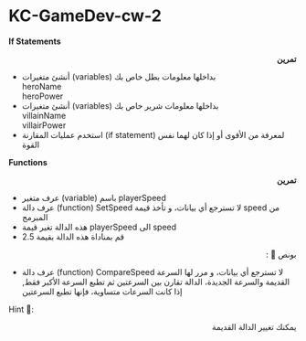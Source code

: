 # KC-GameDev-cw-2

**If Statements**

<p dir="rtl">
<strong>تمرين</strong></p>




*  أنشئ متغيرات (variables) بداخلها معلومات بطل خاص بك
<br />  heroName <br />
  heroPower <br />
*  أنشئ متغيرات (variables) بداخلها معلومات شرير خاص بك
<br />  villainName <br />
  villairPower <br />
*  استخدم عمليات المقارنة (if statement) لمعرفة من الأقوى أو إذا كان لهما نفس القوة

**Functions**

<p dir="rtl">
<strong>تمرين</strong></p>




* عرف متغير (variable) باسم playerSpeed <br />
* عرف دالة (function) SetSpeed لا تسترجع أي بيانات، و تأخذ قيمة speed من المبرمج <br />
* هذه الدالة تغير قيمة playerSpeed الى speed <br />
* قم بمناداة هذه الدالة بقيمة 2.5

<p dir="rtl">
بونص 🌟 :</p>




* عرف دالة (function) CompareSpeed لا تسترجع أي بيانات، و مرر لها السرعة القديمة والسرعة الجديدة، الدالة تقارن بين السرعتين ثم تطبع السرعة الأكبر فقط, إذا كانت السرعات متساوية، فإنها تطبع السرعتين 

Hint 🌟: 

<p dir="rtl">
يمكنك تغيير الدالة القديمة</p>
